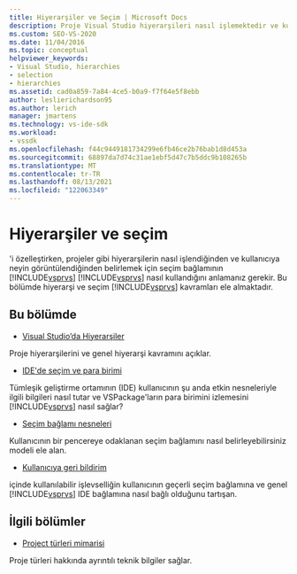 ```yaml
---
title: Hiyerarşiler ve Seçim | Microsoft Docs
description: Proje Visual Studio hiyerarşileri nasıl işlemektedir ve kullanıcıya nelerin görüntülendiğinden belirlemek için seçim bağlamını nasıl kullandığını öğrenin.
ms.custom: SEO-VS-2020
ms.date: 11/04/2016
ms.topic: conceptual
helpviewer_keywords:
- Visual Studio, hierarchies
- selection
- hierarchies
ms.assetid: cad0a859-7a84-4ce5-b0a9-f7f64e5f8ebb
author: leslierichardson95
ms.author: lerich
manager: jmartens
ms.technology: vs-ide-sdk
ms.workload:
- vssdk
ms.openlocfilehash: f44c9449181734299e6fb46ce2b76bab1d8d453a
ms.sourcegitcommit: 68897da7d74c31ae1ebf5d47c7b5ddc9b108265b
ms.translationtype: MT
ms.contentlocale: tr-TR
ms.lasthandoff: 08/13/2021
ms.locfileid: "122063349"
---
```

# <a name="hierarchies-and-selection"></a>Hiyerarşiler ve seçim
'i özelleştirken, projeler gibi hiyerarşilerin nasıl işlendiğinden ve kullanıcıya neyin görüntülendiğinden belirlemek için seçim bağlamının [!INCLUDE[vsprvs](../../code-quality/includes/vsprvs_md.md)] [!INCLUDE[vsprvs](../../code-quality/includes/vsprvs_md.md)] nasıl kullandığını anlamanız gerekir. Bu bölümde hiyerarşi ve seçim [!INCLUDE[vsprvs](../../code-quality/includes/vsprvs_md.md)] kavramları ele almaktadır.

## <a name="in-this-section"></a>Bu bölümde
- [Visual Studio’da Hiyerarşiler](../../extensibility/internals/hierarchies-in-visual-studio.md)

 Proje hiyerarşilerini ve genel hiyerarşi kavramını açıklar.

- [IDE'de seçim ve para birimi](../../extensibility/internals/selection-and-currency-in-the-ide.md)

 Tümleşik geliştirme ortamının (IDE) kullanıcının şu anda etkin nesneleriyle ilgili bilgileri nasıl tutar ve VSPackage'ların para birimini izlemesini [!INCLUDE[vsprvs](../../code-quality/includes/vsprvs_md.md)] nasıl sağlar?

- [Seçim bağlamı nesneleri](../../extensibility/internals/selection-context-objects.md)

 Kullanıcının bir pencereye odaklanan seçim bağlamını nasıl belirleyebilirsiniz modeli ele alan.

- [Kullanıcıya geri bildirim](../../extensibility/internals/feedback-to-the-user.md)

 içinde kullanılabilir işlevselliğin kullanıcının geçerli seçim bağlamına ve genel [!INCLUDE[vsprvs](../../code-quality/includes/vsprvs_md.md)] IDE bağlamına nasıl bağlı olduğunu tartışan.

## <a name="related-sections"></a>İlgili bölümler
- [Project türleri mimarisi](../../extensibility/internals/project-types-architecture.md)

 Proje türleri hakkında ayrıntılı teknik bilgiler sağlar.
